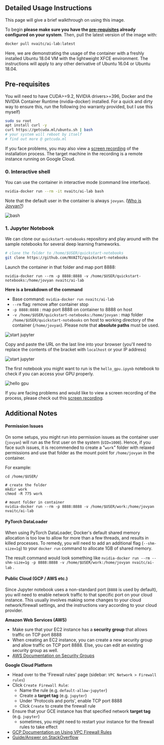 ## Detailed Usage Instructions

This page will give a brief walkthrough on using this image.

To begin **please make sure you have the [pre-requisites](#pre-requisites) already configured on your system**. Then, pull the latest version of the image with:

```bash
docker pull nvaitc/ai-lab:latest
```

Here, we are demonstrating the usage of the container with a freshly installed Ubuntu 18.04 VM with the lightweight XFCE environment. The instructions will apply to any other derivative of Ubuntu 16.04 or Ubuntu 18.04.

## Pre-requisites

You will need to have CUDA>=9.2, NVIDIA drivers>=396, Docker and the NVIDIA Container Runtime (nvidia-docker) installed. For a quick and dirty way to ensure this, run the following (no warranty provided, but I use this myself)

```bash
sudo su root
apt install curl -y
curl https://getcuda.ml/ubuntu.sh | bash
# your system will reboot by itself
# find out more @ getcuda.ml
```

If you face problems, you may also view a [screen recording](https://www.youtube.com/watch?v=MW2AciaMGg4) of the installation process. The target machine in the recording is a remote instance running on Google Cloud.

### 0. Interactive shell

You can use the container in interactive mode (command line interface).

```bash
nvidia-docker run --rm -it nvaitc/ai-lab bash
```

Note that the default user in the container is always `jovyan`. ([Who is Jovyan?](https://github.com/jupyter/docker-stacks/issues/358)) 

![bash](images/interactive.jpg)

### 1. Jupyter Notebook

We can clone our `quickstart-notebooks` repository and play around with the sample notebooks for several deep learning frameworks.

```bash
# clone the folder to /home/$USER/quickstart-notebooks
git clone https://github.com/NVAITC/quickstart-notebooks
```

Launch the container in that folder and map port 8888:

```
nvidia-docker run --rm -p 8888:8888 -v /home/$USER/quickstart-notebooks:/home/jovyan nvaitc/ai-lab
```

**Here is a breakdown of the command**

* Base command: `nvidia-docker run nvaitc/ai-lab`
* `--rm` flag: remove after container stop
* `-p 8888:8888` : map port 8888 on container to 8888 on host
* `-v /home/$USER/quickstart-notebooks:/home/jovyan` : map folder `/home/$USER/quickstart-notebooks` on host to working directory of the container (`/home/jovyan`). Please note that **absolute paths** must be used.

![start jupyter](images/start_jupyter_qs.jpg)

Copy and paste the URL on the last line into your browser (you'll need to replace the contents of the bracket with `localhost` or your IP address)

![start jupyter](images/jupyter_qs.jpg)

The first notebook you might want to run is the `hello_gpu.ipynb` notebook to check if you can access your GPU properly.

![hello gpu](images/check_gpu.jpg)

If you are facing problems and would like to view a screen recording of the process, please check out this [screen recording](https://www.youtube.com/watch?v=nrt5NxY5Kbw).

## Additional Notes

#### Permission Issues

On some setups, you might run into permission issues as the container user (`jovyan`) will run as the first user on the system (`UID=1000`). Hence, if you face such issues, it is recommended to create a "`work`" folder with relaxed permissions and use that folder as the mount point for `/home/jovyan` in the container.

For example:

```
cd /home/$USER/

# create the folder
mkdir work
chmod -R 775 work

# mount folder in container
nvidia-docker run --rm -p 8888:8888 -v /home/$USER/work:/home/jovyan nvaitc/ai-lab
```

#### PyTorch DataLoader

When using PyTorch DataLoader, Docker's default shared memory allocation is too low to allow for more than a few threads, and results in killed processes. To remedy, you will need to add an additional flag (`--shm-size=1g`) to your `docker run` command to allocate 1GB of shared memory.

The result command would look something like `nvidia-docker run --rm --shm-size=1g -p 8888:8888 -v /home/$USER/work:/home/jovyan nvaitc/ai-lab` .

#### Public Cloud (GCP / AWS etc.)

Since Jupyter notebook uses a non-standard port (`8888` is used by default), you will need to enable network traffic to that specific port on your cloud instance. This usually involves making some changes to your cloud network/firewall settings, and the instructions vary according to your cloud provider.

**Amazon Web Services (AWS)**

* Make sure that your EC2 instance has a **security group** that allows traffic on TCP port 8888
* When creating an EC2 instance, you can create a new security group and allow traffic on TCP port 8888. Else, you can edit an existing security group as well.
* [AWS Documentation on Security Groups](https://docs.aws.amazon.com/AWSEC2/latest/UserGuide/using-network-security.html)

**Google Cloud Platform**

* Head over to the 'Firewall rules' page (sidebar: `VPC Network > Firewall rules`)
* Click `Create Firewall Rule`:
  * Name the rule (e.g. `default-allow-jupyter`)
  * Create a **target tag** (e.g. `jupyter`)
  * Under 'Protocols and ports', enable TCP port 8888
  * Click `Create` to create the firewall rule
* Ensure that your GCE instance has that specified network **target tag** (e.g. `jupyter`)
  * sometimes, you might need to restart your instance for the firewall rules to take effect
* [GCP Documentation on Using VPC Firewall Rules](https://cloud.google.com/vpc/docs/firewalls#firewall_rules_in)
* [Guide/Answer on StackOverflow](https://stackoverflow.com/a/21068402)

